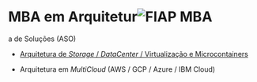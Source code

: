 # MBA em Arquitetur![FIAP MBA](https://raw.githubusercontent.com/josecastillolema/fiap/master/img/arq-solucoes.png)
a de Soluções (ASO)

 - [Arquitetura de *Storage* / *DataCenter* / Virtualização e Microcontainers](https://github.com/josecastillolema/fiap/tree/master/aso/microservices)

 - Arquitetura em *MultiCloud* (AWS / GCP / Azure / IBM Cloud)
